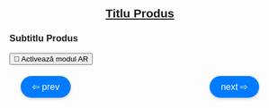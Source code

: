 <html lang="ro">
<head>
    <meta charset="UTF-8">
    <meta name="viewport" content="width=device-width, initial-scale=1.0">
    <title>Produse de calitate superioară</title>
    <script type="module" src="https://unpkg.com/@google/model-viewer"></script>
    <style>
        body {
            margin: 0;
            padding: 0;
            font-family: Arial, sans-serif;
        }
        model-viewer {
            width: 100%;
            height: 300px;
        }
        .navigation {
            display: flex;
            justify-content: space-between;
            margin-top: 20px;
            padding: 0 20px;
        }
        .nav-button {
            cursor: pointer;
            background-color: #007BFF;
            border: none;
            border-radius: 20px;
            padding: 10px 20px;
            font-size: 16px;
            color: white;
            box-shadow: 0 2px 4px rgba(0, 0, 0, 0.2);
            transition: background-color 0.3s, box-shadow 0.3s;
        }
        .nav-button:hover {
            background-color: #0056b3;
            box-shadow: 0 4px 8px rgba(0, 0, 0, 0.3);
        }
        .content {
            max-width: 800px;
            margin: auto;
            padding: 20px;
        }
    </style>
</head>
<body>

<div class="content">
    <h2 style="text-align: center;"><a id="mainTitle" href="#" target="_blank">Titlu Produs</a></h2>
    <div class="model-and-navigation">
        <h3 id="subtitle">Subtitlu Produs</h3>
        <model-viewer 
            id="modelViewer" 
            src="Avatar4.glb" 
            ios-src="Avatar4.usdz" 
            ar 
            ar-modes="webxr scene-viewer quick-look" 
            camera-controls 
            auto-rotate 
            environment-image="neutral" 
            shadow-intensity="1" 
            alt="Produs"
            min-camera-orbit="auto 0deg 0deg" 
            max-camera-orbit="auto 0deg auto">
            <button slot="ar-button" class="ar-button">
                <span class="levitate">👋</span> Activează modul AR
            </button>
        </model-viewer>
        <div class="navigation">
            <button type="button" class="nav-button" onclick="changeModel(-1)">⇦ prev</button>
            <button type="button" class="nav-button" onclick="changeModel(1)">next ⇨</button>
        </div>
    </div>
</div>

<script>
    const models = [
        { file: "jordan.glb", iosFile: "jordan.usdz", title: "Cumpără acum Air Jordan 4 Retro", url: "https://unfazed.ro/products/air-jordan-4-retro-se-craft-medium-olive", subtitle: "Air Jordan 4 Retro SE Craft \"Medium Olive\"", features: "" },
        { file: "Adidas.glb", iosFile: "Adidas.usdz", title: "Cumpără acum Adidas Samba OG", url: "https://unfazed.ro/products/adidas-samba-og-cloud-white?_pos=1&_sid=6d480c095&_ss=r", subtitle: "Adidas Samba OG \"Cloud White\"", features: "" },
        { file: "nike.glb", iosFile: "nike.usdz", title: "Cumpără acum Nike Air Force 1", url: "https://unfazed.ro/products/nike-air-force-1-low-triple-white", subtitle: "Nike Air Force 1 Low \"Triple White\"", features: "" }
    ];
    let currentIndex = 0;

    function changeModel(step) {
        currentIndex += step;

        if (currentIndex >= models.length) {
            currentIndex = 0;
        } else if (currentIndex < 0) {
            currentIndex = models.length - 1;
        }

        updateModel();
    }

    function updateModel() {
        const model = models[currentIndex];
        const viewer = document.getElementById('modelViewer');
        const titleElement = document.getElementById('mainTitle');
        const subtitleElement = document.getElementById('subtitle');

        viewer.src = model.file;
        viewer.setAttribute('ios-src', model.iosFile);
        viewer.alt = model.subtitle;
        titleElement.href = model.url;
        titleElement.textContent = model.title;
        subtitleElement.textContent = model.subtitle;
    }

    updateModel();
</script>

</body>
</html>
